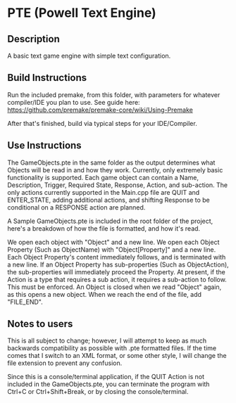 # PTE (Powell Text Engine)

## Description
A basic text game engine with simple text configuration.

## Build Instructions
Run the included premake, from this folder, with parameters for whatever compiler/IDE you plan to use. See guide here: https://github.com/premake/premake-core/wiki/Using-Premake

After that's finished, build via typical steps for your IDE/Compiler.

## Use Instructions
The GameObjects.pte in the same folder as the output determines what Objects will be read in and how they work.
Currently, only extremely basic functionality is supported. Each game object can contain a Name, Description, Trigger, Required State, Response, Action, and sub-action. The only actions currently supported in the Main.cpp file are QUIT and ENTER_STATE, adding additional actions, and shifting Response to be conditional on a RESPONSE action are planned.

A Sample GameObjects.pte is included in the root folder of the project, here's a breakdown of how the file is formatted, and how it's read.

We open each object with "Object" and a new line.
We open each Object Property (Such as ObjectName) with "Object[Property]" and a new line.
Each Object Property's content immediately follows, and is terminated with a new line.
If an Object Property has sub-properties (Such as ObjectAction), the sub-properties will immediately proceed the Property.
      At present, if the Action is a type that requires a sub action, it requires a sub-action to follow. This must be enforced.
An Object is closed when we read "Object" again, as this opens a new object.
When we reach the end of the file, add "FILE_END".

## Notes to users

This is all subject to change; however, I will attempt to keep as much backwards compatibility as possible with .pte formatted files. If the time comes that I switch to an XML format, or some other style, I will change the file extension to prevent any confusion.

Since this is a console/terminal application, if the QUIT Action is not included in the GameObjects.pte, you can terminate the program with Ctrl+C or Ctrl+Shift+Break, or by closing the console/terminal.

